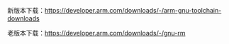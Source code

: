 新版本下载：<https://developer.arm.com/downloads/-/arm-gnu-toolchain-downloads>

老版本下载：<https://developer.arm.com/downloads/-/gnu-rm>
